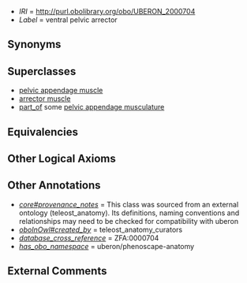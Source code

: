  * *IRI* = http://purl.obolibrary.org/obo/UBERON_2000704
 * *Label* = ventral pelvic arrector

## Synonyms


## Superclasses

 * [pelvic appendage muscle](../../UBERON/95/UBERON_0014795.md)
 * [arrector muscle](../../UBERON/47/UBERON_2002147.md)
 * [part_of](../../BFO/50/BFO_0000050.md) some [pelvic appendage musculature](../../UBERON/70/UBERON_0007270.md)

## Equivalencies


## Other Logical Axioms


## Other Annotations

 * *[core#provenance_notes](../../core#provenance/es/core#provenance_notes.md)* = This class was sourced from an external ontology (teleost_anatomy). Its definitions, naming conventions and relationships may need to be checked for compatibility with uberon
 * *[oboInOwl#created_by](../../oboInOwl#created/by/oboInOwl#created_by.md)* = teleost_anatomy_curators
 * *[database_cross_reference](../../ef/oboInOwl#hasDbXref.md)* = ZFA:0000704
 * *[has_obo_namespace](../../ce/oboInOwl#hasOBONamespace.md)* = uberon/phenoscape-anatomy

## External Comments

